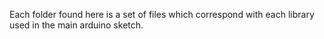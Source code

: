 Each folder found here is a set of files which correspond with each library used in the main arduino sketch.
